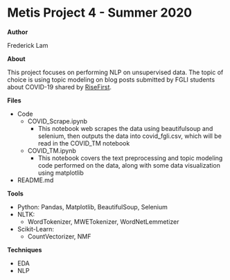 # **Metis Project 4 - Summer 2020**

**Author**

Frederick Lam

**About**

This project focuses on performing NLP on unsupervised data. The topic of choice is using topic modeling on blog posts submitted by FGLI students about COVID-19 shared by <a href="https://risefirst.org/covid-19-blog?offset=1588041540856&reversePaginate=true">RiseFirst</a>.

**Files**

- Code
  - COVID_Scrape.ipynb
    - This notebook web scrapes the data using beautifulsoup and selenium, then outputs the data into covid_fgli.csv, which will be read in the COVID_TM notebook
  - COVID_TM.ipynb
    - This notebook covers the text preprocessing and topic modeling code performed on the data, along with some data visualization using matplotlib
- README.md

**Tools**

- Python: Pandas, Matplotlib, BeautifulSoup, Selenium
- NLTK:
  - WordTokenizer, MWETokenizer, WordNetLemmetizer
- Scikit-Learn:
  - CountVectorizer, NMF					

**Techniques**

- EDA
- NLP